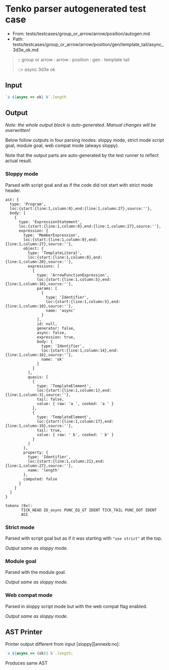 # Tenko parser autogenerated test case

- From: tests/testcases/group_or_arrow/arrow/position/autogen.md
- Path: tests/testcases/group_or_arrow/arrow/position/gen/template_tail/async_3d3e_ok.md

> :: group or arrow : arrow : position : gen : template tail
>
> ::> async 3d3e ok

## Input


`````js
`a ${async => ok} b`.length
`````

## Output

_Note: the whole output block is auto-generated. Manual changes will be overwritten!_

Below follow outputs in four parsing modes: sloppy mode, strict mode script goal, module goal, web compat mode (always sloppy).

Note that the output parts are auto-generated by the test runner to reflect actual result.

### Sloppy mode

Parsed with script goal and as if the code did not start with strict mode header.

`````
ast: {
  type: 'Program',
  loc:{start:{line:1,column:0},end:{line:1,column:27},source:''},
  body: [
    {
      type: 'ExpressionStatement',
      loc:{start:{line:1,column:0},end:{line:1,column:27},source:''},
      expression: {
        type: 'MemberExpression',
        loc:{start:{line:1,column:0},end:{line:1,column:27},source:''},
        object: {
          type: 'TemplateLiteral',
          loc:{start:{line:1,column:0},end:{line:1,column:20},source:''},
          expressions: [
            {
              type: 'ArrowFunctionExpression',
              loc:{start:{line:1,column:5},end:{line:1,column:16},source:''},
              params: [
                {
                  type: 'Identifier',
                  loc:{start:{line:1,column:5},end:{line:1,column:10},source:''},
                  name: 'async'
                }
              ],
              id: null,
              generator: false,
              async: false,
              expression: true,
              body: {
                type: 'Identifier',
                loc:{start:{line:1,column:14},end:{line:1,column:16},source:''},
                name: 'ok'
              }
            }
          ],
          quasis: [
            {
              type: 'TemplateElement',
              loc:{start:{line:1,column:1},end:{line:1,column:3},source:''},
              tail: false,
              value: { raw: 'a ', cooked: 'a ' }
            },
            {
              type: 'TemplateElement',
              loc:{start:{line:1,column:17},end:{line:1,column:19},source:''},
              tail: true,
              value: { raw: ' b', cooked: ' b' }
            }
          ]
        },
        property: {
          type: 'Identifier',
          loc:{start:{line:1,column:21},end:{line:1,column:27},source:''},
          name: 'length'
        },
        computed: false
      }
    }
  ]
}

tokens (9x):
       TICK_HEAD ID_async PUNC_EQ_GT IDENT TICK_TAIL PUNC_DOT IDENT
       ASI
`````

### Strict mode

Parsed with script goal but as if it was starting with `"use strict"` at the top.

_Output same as sloppy mode._

### Module goal

Parsed with the module goal.

_Output same as sloppy mode._

### Web compat mode

Parsed in sloppy script mode but with the web compat flag enabled.

_Output same as sloppy mode._

## AST Printer

Printer output different from input [sloppy][annexb:no]:

````js
`a ${async => (ok)} b`.length;
````

Produces same AST

